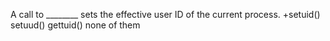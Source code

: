 A call to ________ sets the effective user ID of the current process. 
+setuid() 
setuud() 
gettuid() 
none of them
